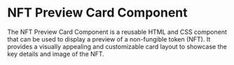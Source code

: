 
# NFT Preview Card Component


The NFT Preview Card Component is a reusable HTML and CSS component that can be used to display a preview of a non-fungible token (NFT). It provides a visually appealing and customizable card layout to showcase the key details and image of the NFT.
